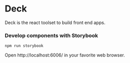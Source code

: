 # Deck

Deck is the react toolset to build front end apps.

<!-- ### Installation

```shell
npm install deck --save
```

### Usage

```js
import Button from 'deck/dist/components/button';
``` -->

### Develop components with Storybook

```shell
npm run storybook
```

Open http://localhost:6006/ in your favorite web browser.
